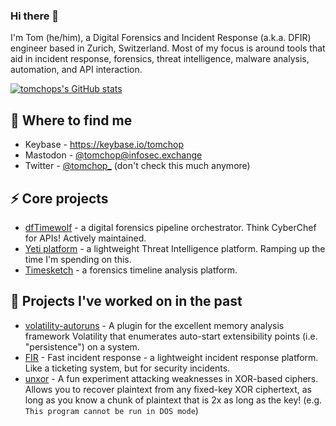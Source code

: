 ### Hi there 👋

<!--
**tomchop/tomchop** is a ✨ _special_ ✨ repository because its `README.md` (this file) appears on your GitHub profile.

Here are some ideas to get you started:

- 🔭 I’m currently working on ...
- 🌱 I’m currently learning ...
- 👯 I’m looking to collaborate on ...
- 🤔 I’m looking for help with ...
- 💬 Ask me about ...
-  How to reach me: ...
- 😄 Pronouns: ...
- ⚡ Fun fact: ...
-->

I'm Tom (he/him), a Digital Forensics and Incident Response (a.k.a. DFIR) engineer based in Zurich, Switzerland. Most of my focus is around tools that aid in incident response, forensics, threat intelligence, malware analysis, automation, and API interaction.

[![tomchops's GitHub stats](https://github-readme-stats.vercel.app/api?username=tomchop&show_icons=true)](https://github.com/tomchop)

## 📯 Where to find me 

* Keybase - https://keybase.io/tomchop
* Mastodon - [@tomchop@infosec.exchange](https://infosec.exchange/@tomchop)
* Twitter - [@tomchop_](https://twitter.com/tomchop_) (don't check this much anymore)

## ⚡️ Core projects

* [dfTimewolf](https://github.com/log2timeline/dftimewolf) - a digital forensics pipeline orchestrator. Think CyberChef for APIs! Actively maintained.
* [Yeti platform](https://github.com/yeti-platform) - a lightweight Threat Intelligence platform. Ramping up the time I'm spending on this.
* [Timesketch](https://github.com/google/timesketch/) - a forensics timeline analysis platform.

## 👻 Projects I've worked on in the past 

* [volatility-autoruns](https://github.com/tomchop/volatility-autoruns) - A plugin for the excellent memory analysis framework Volatility that enumerates auto-start extensibility points (i.e. "persistence") on a system.
* [FIR](https://github.com/certsocietegenerale/FIR) - Fast incident response - a lightweight incident response platform. Like a ticketing system, but for security incidents.
* [unxor](https://github.com/tomchop/unxor) - A fun experiment attacking weaknesses in XOR-based ciphers. Allows you to recover plaintext from any fixed-key XOR ciphertext, as long as you know a chunk of plaintext that is 2x as long as the key! (e.g. `This program cannot be run in DOS mode`)


